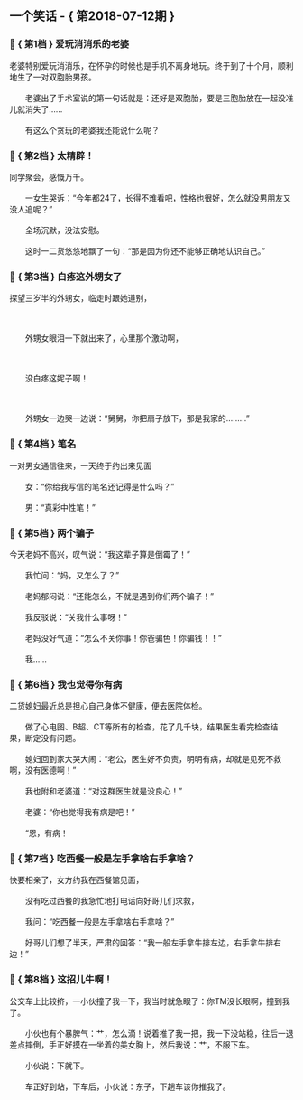 ## 一个笑话 - { 第2018-07-12期 }
</hr>

### :jack_o_lantern: { 第1档 } 爱玩消消乐的老婆
老婆特别爱玩消消乐，在怀孕的时候也是手机不离身地玩。终于到了十个月，顺利地生了一对双胞胎男孩。<br/><br/>　　老婆出了手术室说的第一句话就是：还好是双胞胎，要是三胞胎放在一起没准儿就消失了……<br/><br/>　　有这么个贪玩的老婆我还能说什么呢？


### :jack_o_lantern: { 第2档 } 太精辟！
同学聚会，感慨万千。<br/><br/>　　一女生哭诉：“今年都24了，长得不难看吧，性格也很好，怎么就没男朋友又没人追呢？”<br/><br/>　　全场沉默，没法安慰。<br/><br/>　　这时一二货悠悠地飘了一句：“那是因为你还不能够正确地认识自己。”


### :jack_o_lantern: { 第3档 } 白疼这外甥女了
探望三岁半的外甥女，临走时跟她道别，<br/><br/><br/><br/>　　外甥女眼泪一下就出来了，心里那个激动啊，<br/><br/><br/><br/>　　没白疼这妮子啊！<br/><br/><br/><br/>　　外甥女一边哭一边说：“舅舅，你把扇子放下，那是我家的………”


### :jack_o_lantern: { 第4档 } 笔名
一对男女通信往来，一天终于约出来见面<br/><br/>　　女：“你给我写信的笔名还记得是什么吗？”<br/><br/>　　男：“真彩中性笔！”


### :jack_o_lantern: { 第5档 } 两个骗子
今天老妈不高兴，叹气说：“我这辈子算是倒霉了！”<br/><br/>　　我忙问：“妈，又怎么了？”<br/><br/>　　老妈郁闷说：“还能怎么，不就是遇到你们两个骗子！”<br/><br/>　　我反驳说：“关我什么事呀！”<br/><br/>　　老妈没好气道：“怎么不关你事！你爸骗色！你骗钱！！”<br/><br/>　　我……


### :jack_o_lantern: { 第6档 } 我也觉得你有病
二货媳妇最近总是担心自己身体不健康，便去医院体检。<br/><br/>　　做了心电图、B超、CT等所有的检查，花了几千块，结果医生看完检查结果，断定没有问题。<br/><br/>　　媳妇回到家大哭大闹：“老公，医生好不负责，明明有病，却就是见死不救啊，没有医德啊！”<br/><br/>　　我也附和老婆道：“对这群医生就是没良心！”<br/><br/>　　老婆：“你也觉得我有病是吧！”<br/><br/>　　“恩，有病！


### :jack_o_lantern: { 第7档 } 吃西餐一般是左手拿啥右手拿啥？
快要相亲了，女方约我在西餐馆见面，<br/><br/>　　没有吃过西餐的我急忙地打电话向好哥儿们求救，<br/><br/>　　我问：“吃西餐一般是左手拿啥右手拿啥？”<br/><br/>　　好哥儿们想了半天，严肃的回答：“我一般左手拿牛排左边，右手拿牛排右边！”


### :jack_o_lantern: { 第8档 } 这招儿牛啊！
公交车上比较挤，一小伙撞了我一下，我当时就急眼了：你TM没长眼啊，撞到我了。<br/><br/>　　小伙也有个暴脾气：艹，怎么滴！说着推了我一把，我一下没站稳，往后一退差点摔倒，手正好摸在一坐着的美女胸上，然后我说：艹，不服下车。<br/><br/>　　小伙说：下就下。<br/><br/>　　车正好到站，下车后，小伙说：东子，下趟车该你推我了。

